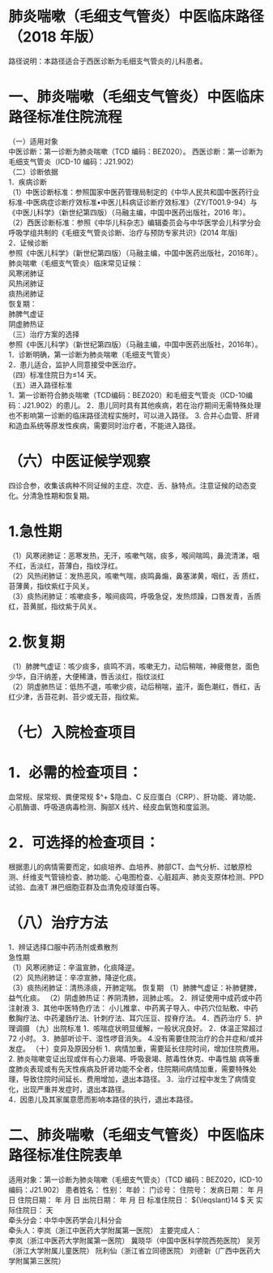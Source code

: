 # 肺炎喘嗽（毛细支气管炎）中医临床路径 （2018 年版）  
路径说明：本路径适合于西医诊断为毛细支气管炎的儿科患者。  
# 一、肺炎喘嗽（毛细支气管炎）中医临床路径标准住院流程  
（一）适用对象  
中医诊断：第一诊断为肺炎喘嗽（TCD 编码：BEZ020）。 西医诊断：第一诊断为毛细支气管炎（ICD-10 编码：J21.902）  
（二）诊断依据  
1．疾病诊断  
（1）中医诊断标准：参照国家中医药管理局制定的《中华人民共和国中医药行业标准-中医病症诊断疗效标准•中医儿科病证诊断疗效标准》（ZY/T001.9-94）与《中医儿科学》（新世纪第四版）（马融主编，中国中医药出版社，2016 年）。  
（2）西医诊断标准：参照《中华儿科杂志》编辑委员会与中华医学会儿科学分会呼吸学组共制的《毛细支气管炎诊断、治疗与预防专家共识》(2014 年版)  
2．证候诊断  
参照《中医儿科学》（新世纪第四版）（马融主编，中国中医药出版社，2016年）。  
肺炎喘嗽（毛细支气管炎）临床常见证候：  
风寒闭肺证  
风热闭肺证  
痰热闭肺证  
恢复期：  
肺脾气虚证  
阴虚肺热证  
（三）治疗方案的选择  
参照《中医儿科学》（新世纪第四版）（马融主编，中国中医药出版社，2016年）。  
1．诊断明确，第一诊断为肺炎喘嗽（毛细支气管炎）  
2．患儿适合，监护人同意接受中医治疗。  
（四）标准住院日为≤14 天。  
（五）进入路径标准  
1．第一诊断符合肺炎喘嗽（TCD编码：BEZ020）和毛细支气管炎（ICD-10编码：J21.902）的患儿。 2．患儿同时具有其他疾病，若在治疗期间无需特殊处理也不影响第一诊断的临床路径流程实施时，可以进入路径。 3. 合并心血管、肝肾和造血系统等原发性疾病，需要同时治疗者，不能进入路径。  
# （六）中医证候学观察  
四诊合参，收集该病种不同证候的主症、次症、舌、脉特点。注意证候的动态变化。分清急性期和恢复期。  
# 1.急性期  
（1）风寒闭肺证：恶寒发热，无汗，咳嗽气喘，痰多，喉间喘鸣，鼻流清涕，咽不红，舌淡红，苔薄白，指纹浮红。  
（2）风热闭肺证：发热恶风，咳嗽气喘，痰鸣鼻煽，鼻塞涕黄，咽红，舌 质红，苔薄黄，指纹紫红于风关。  
（3）痰热闭肺证：咳嗽痰多，喉间痰鸣，呼吸急促，发热烦躁，口唇发青，舌质红，苔黄腻，指纹紫于风关。  
# 2.恢复期  
（1）肺脾气虚证：咳少痰多，痰鸣不消，咳嗽无力，动后稍喘，神疲倦怠，面色少华，自汗纳差，大便稀溏，唇舌淡红，指纹淡红  
（2）阴虚肺热证：低热不退，咳嗽少痰，动后稍喘，盗汗，面色潮红，唇红，舌红少津，舌苔花剥、苔少或无苔，指纹紫。  
# （七）入院检查项目  
# 1．必需的检查项目：  
血常规、尿常规、粪便常规 $^+ $隐血、C 反应蛋白（CRP）、肝功能、肾功能、心肌酶谱、呼吸道病毒检测、胸部X 线片、经皮血氧饱和度监测。  
# 2．可选择的检查项目：  
根据患儿的病情需要而定，如痰培养、血培养、肺部CT、血气分析、过敏原检测、纤维支气管镜检查、肺功能、心电图检查、心脏超声、肺炎支原体检测、PPD 试验、血液T 淋巴细胞亚群及血清免疫球蛋白等。  
# （八）治疗方法  
1．辨证选择口服中药汤剂或煮散剂  
急性期  
（1）风寒闭肺证：辛温宣肺，化痰降逆。  
（2）风热闭肺证：辛凉宣肺，降逆化痰。  
（3）痰热闭肺证：清热涤痰，开肺定喘。 恢复期 （1）肺脾气虚证：补肺健脾，益气化痰。 （2）阴虚肺热证：养阴清肺，润肺止咳。 2．辨证使用中成药或中药注射液 3．其他中医特色疗法： 小儿推拿、中药离子导入、中药穴位贴敷、中药敷胸疗法、中药灌肠疗法、针刺疗法、耳穴压豆、捏脊疗法。 4．西药治疗  5．护理调摄  （九）出院标准 1．咳喘症状明显缓解，一般状况良好。 2．体温正常超过72 小时。 3．肺部听诊干、湿性啰音消失。 4.没有需要住院治疗的合并症和/或并发症。 （十）变异及原因分析 1．病情加重，需要延长住院时间，增加住院费用。 2. 肺炎喘嗽变证出现或伴有心力衰竭、呼吸衰竭、脓毒性休克、中毒性脑 病等重度肺炎表现或有先天性疾病及肝肾功能不全者，住院期间病情加重，需要特殊处理，导致住院时间延长、费用增加，退出本路径。 3．治疗过程中发生了病情变化，出现严重并发症时，退出本路径。  
4．因患儿及其家属意愿而影响本路径的执行，退出本路径。  
# 二、肺炎喘嗽（毛细支气管炎）中医临床路径标准住院表单  
适用对象：第一诊断为肺炎喘嗽（毛细支气管炎）（TCD 编码：BEZ020，ICD-10 编码：J21.902） 患者姓名：                 性别：      年龄：    门诊号：          住院号：        发病日期：     年  月  日  住院日期：     年  月  日  出院日期：  年  月  日 标准住院日： ${\leqslant}14 $ 天        实际住院日：     天  
牵头分会：中华中医药学会儿科分会  
牵头人：李岚（浙江中医药大学附属第一医院） 主要完成人：  
李岚（浙江中医药大学附属第一医院） 冀晓华（中国中医科学院西苑医院） 吴芳（浙江大学附属儿童医院） 阮利仙（浙江省立同德医院） 刘德新（广西中医药大学附属第三医院）  